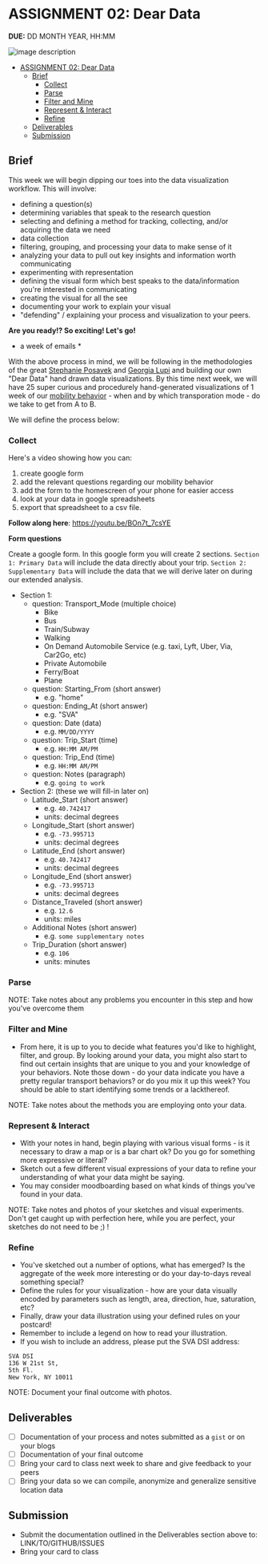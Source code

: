 # ASSIGNMENT 02: Dear Data
**DUE:** DD MONTH YEAR, HH:MM

![image description](link/to/image)

<!-- TOC START min:1 max:3 link:true update:true -->
- [ASSIGNMENT 02: Dear Data](#assignment-02-dear-data)
  - [Brief](#brief)
    - [Collect](#collect)
    - [Parse](#parse)
    - [Filter and Mine](#filter-and-mine)
    - [Represent & Interact](#represent--interact)
    - [Refine](#refine)
  - [Deliverables](#deliverables)
  - [Submission](#submission)

<!-- TOC END -->


## Brief

This week we will begin dipping our toes into the data visualization workflow. This will involve:
  - defining a question(s)
  - determining variables that speak to the research question
  - selecting and defining a method for tracking, collecting, and/or acquiring the data we need
  - data collection
  - filtering, grouping, and processing your data to make sense of it
  - analyzing your data to pull out key insights and information worth communicating
  - experimenting with representation
  - defining the visual form which best speaks to the data/information you're interested in communicating
  - creating the visual for all the see
  - documenting your work to explain your visual
  - "defending" / explaining your process and visualization to your peers.

**Are you ready!? So exciting! Let's go!**

* a week of emails *

With the above process in mind, we will be following in the methodologies of the great [Stephanie Posavek](http://www.stefanieposavec.com/) and [Georgia Lupi](http://giorgialupi.com/) and building our own "Dear Data" hand drawn data visualizations. By this time next week, we will have 25 super curious and procedurely hand-generated visualizations of 1 week of our [mobility behavior]() - when and by which transporation mode - do we take to get from A to B.

We will define the process below:

### Collect

Here's a video showing how you can:
1. create google form
2. add the relevant questions regarding our mobility behavior
3. add the form to the homescreen of your phone for easier access
4. look at your data in google spreadsheets
5. export that spreadsheet to a csv file.

**Follow along here**: https://youtu.be/BOn7t_7csYE

**Form questions**

Create a google form. In this google form you will create 2 sections. `Section 1: Primary Data` will include the data directly about your trip. `Section 2: Supplementary Data` will include the data that we will derive later on during our extended analysis.

* Section 1:
  - question: Transport_Mode (multiple choice)
    - Bike
    - Bus
    - Train/Subway
    - Walking
    - On Demand Automobile Service (e.g. taxi, Lyft, Uber, Via, Car2Go, etc)
    - Private Automobile
    - Ferry/Boat
    - Plane
  - question: Starting_From (short answer)
    - e.g. "home"
  - question: Ending_At (short answer)
    - e.g. "SVA"
  - question: Date (data)
    - e.g. `MM/DD/YYYY`
  - question: Trip_Start (time)
    - e.g. `HH:MM AM/PM`
  - question: Trip_End (time)
    - e.g. `HH:MM AM/PM`
  - question: Notes (paragraph)
    - e.g. `going to work`
* Section 2: (these we will fill-in later on)
  - Latitude_Start (short answer)
    - e.g. `40.742417`
    - units: decimal degrees
  - Longitude_Start (short answer)
    - e.g. `-73.995713`
    - units: decimal degrees
  - Latitude_End (short answer)
    - e.g. `40.742417`
    - units: decimal degrees
  - Longitude_End (short answer)
    - e.g. `-73.995713`
    - units: decimal degrees
  - Distance_Traveled (short answer)
    - e.g. `12.6`
    - units: miles
  - Additional Notes (short answer)
    - e.g. `some supplementary notes`
  - Trip_Duration (short answer)
    - e.g. `106`
    - units: minutes

<!-- * tracking using Nomie2 App
* create 8 trackers:
  - Bike
  - Bus
  - Train
  - Plane
  - Foot
  - On Demand Service
  - Private vehicle
  - Other
* Tap the tracker at the **beginning** of each trip
* Each time a tap occurs (see example export below):
  - the location is stored
  - the timestamp is stored
  - the count is stored

NOTE: Take notes about where you might have gone each day
-->


### Parse

<!--
* at the end of each day, export the data to **.csv**
* at the end of the week, compile all those data together.
* Copy and paste all the data into a Google Spreadsheet, Numbers, or Excel
* Sort by `excel_date` to see your data in order by date/time
-->



NOTE: Take notes about any problems you encounter in this step and how you've overcome them

### Filter and Mine

* From here, it is up to you to decide what features you'd like to highlight, filter, and group. By looking around your data, you might also start to find out certain insights that are unique to you and your knowledge of your behaviors. Note those down - do your data indicate you have a pretty regular transport behaviors? or do you mix it up this week? You should be able to start identifying some trends or a lackthereof.

NOTE: Take notes about the methods you are employing onto your data.

### Represent & Interact

* With your notes in hand, begin playing with various visual forms - is it necessary to draw a map or is a bar chart ok? Do you go for something more expressive or literal?
* Sketch out a few different visual expressions of your data to refine your understanding of what your data might be saying.
* You may consider moodboarding based on what kinds of things you've found in your data.

NOTE: Take notes and photos of your sketches and visual experiments. Don't get caught up with perfection here, while you are perfect, your sketches do not need to be ;) !

### Refine
* You've sketched out a number of options, what has emerged? Is the aggregate of the week more interesting or do your day-to-days reveal something special?
* Define the rules for your visualization - how are your data visually encoded by parameters such as length, area, direction, hue, saturation, etc?
* Finally, draw your data illustration using your defined rules on your postcard!
* Remember to include a legend on how to read your illustration.
* If you wish to include an address, please put the SVA DSI address:

```
SVA DSI
136 W 21st St,
5th Fl.
New York, NY 10011
```

NOTE: Document your final outcome with photos.



## Deliverables

* [ ] Documentation of your process and notes submitted as a `gist` or on your blogs
* [ ] Documentation of your final outcome
* [ ] Bring your card to class next week to share and give feedback to your peers
* [ ] Bring your data so we can compile, anonymize and generalize sensitive location data

## Submission

* Submit the documentation outlined in the Deliverables section above to: LINK/TO/GITHUB/ISSUES
* Bring your card to class
